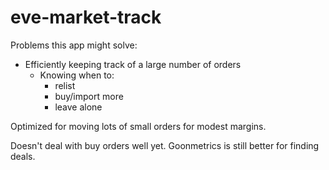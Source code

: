 # eve-market-track

Problems this app might solve:

- Efficiently keeping track of a large number of orders
  - Knowing when to:
    - relist
    - buy/import more
    - leave alone

Optimized for moving lots of small orders for modest margins.

Doesn't deal with buy orders well yet.
Goonmetrics is still better for finding deals.
